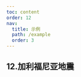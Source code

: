 ```yaml
---
toc: content
order: 12
nav:
  title: 示例
  path: /example
  order: 3
---
```


## 12.加利福尼亚地震

<code src= './californiaEarthquakes/index.tsx' compact="true" defaultShowCode></code>
